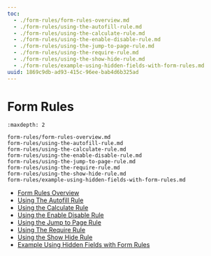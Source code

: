 ```yaml
---
toc:
  - ./form-rules/form-rules-overview.md
  - ./form-rules/using-the-autofill-rule.md
  - ./form-rules/using-the-calculate-rule.md
  - ./form-rules/using-the-enable-disable-rule.md
  - ./form-rules/using-the-jump-to-page-rule.md
  - ./form-rules/using-the-require-rule.md
  - ./form-rules/using-the-show-hide-rule.md
  - ./form-rules/example-using-hidden-fields-with-form-rules.md
uuid: 1869c9db-ad93-415c-96ee-bab4d6b325ad
---
```

# Form Rules

```{toctree}
:maxdepth: 2

form-rules/form-rules-overview.md
form-rules/using-the-autofill-rule.md
form-rules/using-the-calculate-rule.md
form-rules/using-the-enable-disable-rule.md
form-rules/using-the-jump-to-page-rule.md
form-rules/using-the-require-rule.md
form-rules/using-the-show-hide-rule.md
form-rules/example-using-hidden-fields-with-form-rules.md
```

- [Form Rules Overview](./form-rules/form-rules-overview.md)
- [Using The Autofill Rule](./form-rules/using-the-autofill-rule.md)
- [Using the Calculate Rule](./form-rules/using-the-calculate-rule.md)
- [Using the Enable Disable Rule](./form-rules/using-the-enable-disable-rule.md)
- [Using the Jump to Page Rule](./form-rules/using-the-jump-to-page-rule.md)
- [Using The Require Rule](./form-rules/using-the-require-rule.md)
- [Using the Show Hide Rule](./form-rules/using-the-show-hide-rule.md)
- [Example Using Hidden Fields with Form Rules](./form-rules/example-using-hidden-fields-with-form-rules.md)
